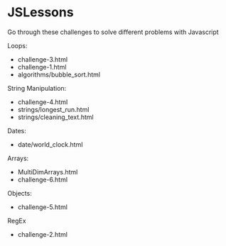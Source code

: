 JSLessons
=========

Go through these challenges to solve different problems with Javascript

Loops:

- challenge-3.html
- challenge-1.html
- algorithms/bubble_sort.html

String Manipulation:

- challenge-4.html
- strings/longest_run.html
- strings/cleaning_text.html

Dates:

- date/world_clock.html

Arrays:

- MultiDimArrays.html
- challenge-6.html

Objects:

- challenge-5.html

RegEx

- challenge-2.html

